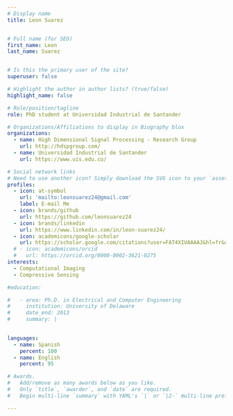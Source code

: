 ```yaml
---
# Display name
title: Leon Suarez


# Full name (for SEO)
first_name: Leon
last_name: Suarez


# Is this the primary user of the site?
superuser: false

# Highlight the author in author lists? (true/false)
highlight_name: false

# Role/position/tagline
role: PhD student at Universidad Industrial de Santander

# Organizations/Affiliations to display in Biography blox
organizations:
  - name: High Dimensional Signal Processing - Research Group
    url: http://hdspgroup.com/
  - name: Universidad Industrial de Santander
    url: https://www.uis.edu.co/

# Social network links
# Need to use another icon? Simply download the SVG icon to your `assets/media/icons/` folder.
profiles:
  - icon: at-symbol
    url: 'mailto:leonsuarez24@gmail.com'
    label: E-mail Me
  - icon: brands/github
    url: https://github.com/leonsuarez24
  - icon: brands/linkedin
    url: https://www.linkedin.com/in/leon-suarez24/
  - icon: academicons/google-scholar
    url: https://scholar.google.com/citations?user=FAT4XIUAAAAJ&hl=fr&oi=sra
  # - icon: academicons/orcid
  #   url: https://orcid.org/0000-0002-3621-0275
interests:
  - Computational Imaging
  - Compressive Sensing

#education:

#   - area: Ph.D. in Electrical and Computer Engineering
#     institution: University of Delaware
#     date_end: 2013
#     summary: |
  

languages:
  - name: Spanish
    percent: 100
  - name: English
    percent: 95

# Awards.
#   Add/remove as many awards below as you like.
#   Only `title`, `awarder`, and `date` are required.
#   Begin multi-line `summary` with YAML's `|` or `|2-` multi-line prefix and indent 2 spaces below.

---
```

